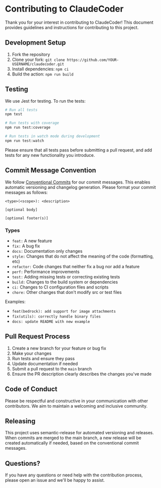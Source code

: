 # Contributing to ClaudeCoder

Thank you for your interest in contributing to ClaudeCoder! This document provides guidelines and instructions for contributing to this project.

## Development Setup

1. Fork the repository
2. Clone your fork: `git clone https://github.com/YOUR-USERNAME/claudecoder.git`
3. Install dependencies: `npm ci`
4. Build the action: `npm run build`

## Testing

We use Jest for testing. To run the tests:

```bash
# Run all tests
npm test

# Run tests with coverage
npm run test:coverage

# Run tests in watch mode during development
npm run test:watch
```

Please ensure that all tests pass before submitting a pull request, and add tests for any new functionality you introduce.

## Commit Message Convention

We follow [Conventional Commits](https://www.conventionalcommits.org/) for our commit messages. This enables automatic versioning and changelog generation. Please format your commit messages as follows:

```
<type>(<scope>): <description>

[optional body]

[optional footer(s)]
```

### Types

- `feat:` A new feature
- `fix:` A bug fix
- `docs:` Documentation only changes
- `style:` Changes that do not affect the meaning of the code (formatting, etc)
- `refactor:` Code changes that neither fix a bug nor add a feature
- `perf:` Performance improvements
- `test:` Adding missing tests or correcting existing tests
- `build:` Changes to the build system or dependencies
- `ci:` Changes to CI configuration files and scripts
- `chore:` Other changes that don't modify src or test files

Examples:
- `feat(bedrock): add support for image attachments`
- `fix(utils): correctly handle binary files`
- `docs: update README with new example`

## Pull Request Process

1. Create a new branch for your feature or bug fix
2. Make your changes
3. Run tests and ensure they pass
4. Update documentation if needed
5. Submit a pull request to the `main` branch
6. Ensure the PR description clearly describes the changes you've made

## Code of Conduct

Please be respectful and constructive in your communication with other contributors. We aim to maintain a welcoming and inclusive community.

## Releasing

This project uses semantic-release for automated versioning and releases. When commits are merged to the main branch, a new release will be created automatically if needed, based on the conventional commit messages.

## Questions?

If you have any questions or need help with the contribution process, please open an issue and we'll be happy to assist.
